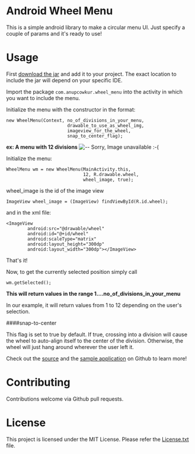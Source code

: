 # Android Wheel Menu

This is a simple android library to make a circular menu UI. Just specify a couple of params and it's ready to use!

# Usage

First [download the jar](https://www.dropbox.com/s/npmfmwzgupqsjlf/wheel-menu.jar) and add it to your project. The exact location to include the jar will depend on your specific IDE.

Import the package ```com.anupcowkur.wheel_menu``` into the activity in which you want to include the menu.

Initialize the menu with the constructor in the format:

```
new WheelMenu(Context, no_of_divisions_in_your_menu, 
                       drawable_to_use_as_wheel_img, 
                       imageview_for_the_wheel, 
                       snap_to_center_flag);
```

**ex: A menu with 12 divisions** 
![-- Sorry, Image unavailable :-(  ](http://i.imgur.com/1k65UUv.png)


Initialize the menu:

```
WheelMenu wm = new WheelMenu(MainActivity.this, 
                             12, R.drawable.wheel, 
                             wheel_image, true);
```

wheel_image is the id of the image view

```
ImageView wheel_image = (ImageView) findViewById(R.id.wheel);
```

and in the xml file:

```
<ImageView
        android:src="@drawable/wheel"
        android:id="@+id/wheel"
        android:scaleType="matrix"
        android:layout_height="300dp"
        android:layout_width="300dp"></ImageView>
```

That's it!

Now, to get the currently selected position simply call
```
wm.getSelected();
```

**This will return values in the range 1....no_of_divisions_in_your_menu**

In our example, it will return values from 1 to 12 depending on the user's selection.

####snap-to-center

This flag is set to true by default. If true, crossing into a division will cause the wheel to auto-align itself to the center of the division. Otherwise, the wheel will just hang around wherever the user left it. 

Check out the [source](https://github.com/anupcowkur/Android-Wheel-Menu) and the [sample application](https://github.com/anupcowkur/Android-Wheel-Menu/tree/master/wheel-menu-sample) on Github to learn more!

# Contributing
  Contributions welcome via Github pull requests.
 
# License
 This project is licensed under the MIT License. Please refer the [License.txt](https://github.com/anupcowkur/Android-Wheel-Menu/blob/master/License.txt) file.
